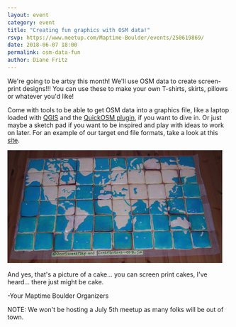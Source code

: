 ```yaml
---
layout: event
category: event
title: "Creating fun graphics with OSM data!"
rsvp: https://www.meetup.com/Maptime-Boulder/events/250619869/
date: 2018-06-07 18:00
permalink: osm-data-fun
author: Diane Fritz
---
```


We're going to be artsy this month! We'll use OSM data to create screen-print designs!!! You can use these to make your own T-shirts, skirts, pillows or whatever you'd like!

Come with tools to be able to get OSM data into a graphics file, like a laptop loaded with [QGIS](https://qgis.org/en/site/forusers/download.html) and the [QuickOSM plugin](https://plugins.qgis.org/plugins/QuickOSM/), if you want to dive in. Or just maybe a sketch pad if you want to be inspired and play with ideas to work on later. For an example of our target end file formats, take a look at this [site](https://www.threadbird.com/file-prep). 

![cake-with-osm-country-outlines](assets/img/cake.png)

And yes, that's a picture of a cake... you can screen print cakes, I've heard... there just might be cake.

-Your Maptime Boulder Organizers

NOTE: We won't be hosting a July 5th meetup as many folks will be out of town.